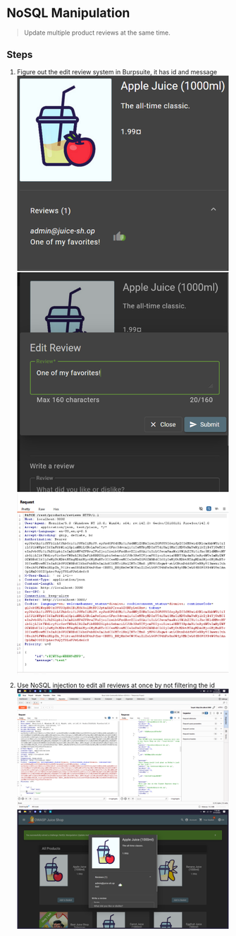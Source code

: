 # NoSQL Manipulation

> Update multiple product reviews at the same time.

## Steps

1. Figure out the edit review system in Burpsuite, it has id and message
![alt text](<images/Screenshot 2025-09-10 085332.png>)
![alt text](<images/Screenshot 2025-09-10 085438.png>)
![alt text](<images/Screenshot 2025-09-10 075648.png>)

2. Use NoSQL injection to edit all reviews at once by not filtering the id
![alt text](<images/Screenshot 2025-09-10 075725.png>)
![alt text](<images/Screenshot 2025-09-10 075807.png>)
